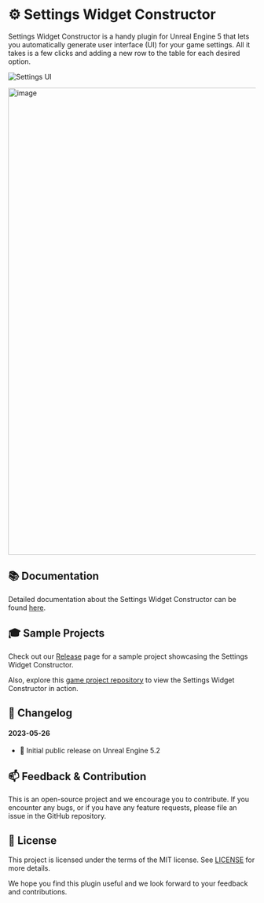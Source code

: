 # ⚙️ Settings Widget Constructor

Settings Widget Constructor is a handy plugin for Unreal Engine 5 that lets you automatically generate user interface (UI) for your game settings. All it takes is a few clicks and adding a new row to the table for each desired option.

![Settings UI](https://user-images.githubusercontent.com/20540872/147825296-ce7d33da-dfda-4757-b070-bfd08f700134.jpg)

<img width="948" alt="image" src="https://github.com/JanSeliv/Bomber/assets/20540872/5b4592a4-173d-4e6c-8a31-a502c14bd2c6">

## 📚 Documentation

Detailed documentation about the Settings Widget Constructor can be found [here](https://docs.google.com/document/d/1IXnOqrgaXTClP-0cIo28a9f6GHc9N1BCgTNnMk-X9VQ).

## 🎓 Sample Projects

Check out our [Release](https://github.com/JanSeliv/SettingsWidgetConstructor/releases) page for a sample project showcasing the Settings Widget Constructor.

Also, explore this [game project repository](https://github.com/JanSeliv/Bomber) to view the Settings Widget Constructor in action.

## 📅 Changelog
#### 2023-05-26
- 🎉 Initial public release on Unreal Engine 5.2

## 📫 Feedback & Contribution

This is an open-source project and we encourage you to contribute. If you encounter any bugs, or if you have any feature requests, please file an issue in the GitHub repository.

## 📜 License

This project is licensed under the terms of the MIT license. See [LICENSE](LICENSE) for more details.

We hope you find this plugin useful and we look forward to your feedback and contributions.
